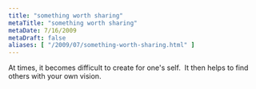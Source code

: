 ```yaml
---
title: "something worth sharing"
metaTitle: "something worth sharing"
metaDate: 7/16/2009
metaDraft: false
aliases: [ "/2009/07/something-worth-sharing.html" ]
---
```


At times, it becomes difficult to create for one's self.  It then helps to find others with your own vision.